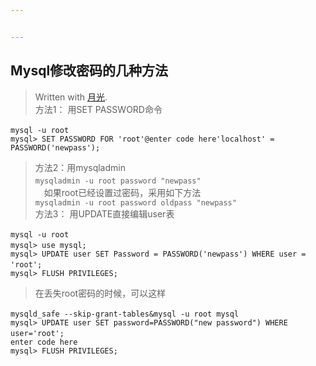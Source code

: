 ```yaml
---


---
```


<h2 id="mysql修改密码的几种方法">Mysql修改密码的几种方法</h2>
<blockquote>
<p>Written with <a href="https://stackedit.io/">月光</a>.<br>
方法1： 用SET PASSWORD命令</p>
</blockquote>
<pre><code>mysql -u root 　　
mysql&gt; SET PASSWORD FOR 'root'@enter code here'localhost' = PASSWORD('newpass');
</code></pre>
<blockquote>
<p>方法2：用mysqladmin 　　<br>
<code>mysqladmin -u root password "newpass"</code> 　<br>
　如果root已经设置过密码，采用如下方法 　　<br>
<code>mysqladmin -u root password oldpass "newpass"</code><br>
方法3： 用UPDATE直接编辑user表</p>
</blockquote>
<pre><code>mysql -u root 　　
mysql&gt; use mysql; 　　
mysql&gt; UPDATE user SET Password = PASSWORD('newpass') WHERE user = 'root'; 　　
mysql&gt; FLUSH PRIVILEGES; 
</code></pre>
<blockquote>
<p>在丢失root密码的时候，可以这样</p>
</blockquote>
<pre><code>mysqld_safe --skip-grant-tables&amp;mysql -u root mysql 　　
mysql&gt; UPDATE user SET password=PASSWORD("new password") WHERE user='root'; 　　
enter code here
mysql&gt; FLUSH PRIVILEGES;
</code></pre>


